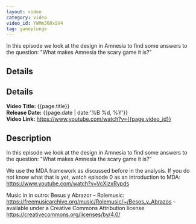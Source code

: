 ```yaml
---
layout: video
category: video
video_id: YWMmJ68xSV4
tag: gameplunge
---
```

In this episode we look at the design in Amnesia to find some answers to the question: "What makes Amnesia the scary game it is?"
<!--content-->

## Details
## Details
**Video Title:** {{page.title}}  
**Release Date:**  {{page.date | date:'%B %d, %Y'}}  
**Video Link:** <https://www.youtube.com/watch?v={{page.video_id}}>  


## Description
In this episode we look at the design in Amnesia to find some answers to the question: "What makes Amnesia the scary game it is?"

We use the MDA framework as discussed before in the analysis. If you do not know what that is yet, watch episode 0 as an introduction to MDA: <https://www.youtube.com/watch?v=VcXizxRypds>

Music in in outro:
Besus y Abrazor – Rolemusic: <https://freemusicarchive.org/music/Rolemusic/~/Besos_y_Abrazos> – available under a Creative Commons Attribution license <https://creativecommons.org/licenses/by/4.0/>
